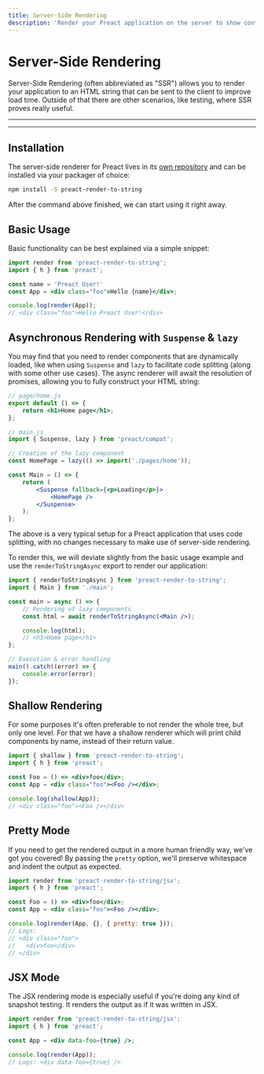 ```yaml
---
title: Server-Side Rendering
description: 'Render your Preact application on the server to show content to users quicker.'
---
```


# Server-Side Rendering

Server-Side Rendering (often abbreviated as "SSR") allows you to render your application to an HTML string that can be sent to the client to improve load time. Outside of that there are other scenarios, like testing, where SSR proves really useful.

---

<toc></toc>

---

## Installation

The server-side renderer for Preact lives in its [own repository](https://github.com/preactjs/preact-render-to-string/) and can be installed via your packager of choice:

```bash
npm install -S preact-render-to-string
```

After the command above finished, we can start using it right away.

## Basic Usage

Basic functionality can be best explained via a simple snippet:

```jsx
import render from 'preact-render-to-string';
import { h } from 'preact';

const name = 'Preact User!'
const App = <div class="foo">Hello {name}</div>;

console.log(render(App));
// <div class="foo">Hello Preact User!</div>
```

## Asynchronous Rendering with `Suspense` & `lazy`

You may find that you need to render components that are dynamically loaded, like when using `Suspense` and `lazy` to facilitate code splitting (along with some other use cases). The async renderer will await the resolution of promises, allowing you to fully construct your HTML string:

```jsx
// page/home.js
export default () => {
    return <h1>Home page</h1>;
};
```

```jsx
// main.js
import { Suspense, lazy } from 'preact/compat';

// Creation of the lazy component
const HomePage = lazy(() => import('./pages/home'));

const Main = () => {
    return (
        <Suspense fallback={<p>Loading</p>}>
            <HomePage />
        </Suspense>
    );
};
```

The above is a very typical setup for a Preact application that uses code splitting, with no changes necessary to make use of server-side rendering.

To render this, we will deviate slightly from the basic usage example and use the `renderToStringAsync` export to render our application:

```jsx
import { renderToStringAsync } from 'preact-render-to-string';
import { Main } from './main';

const main = async () => {
    // Rendering of lazy components
    const html = await renderToStringAsync(<Main />);

    console.log(html);
    // <h1>Home page</h1>
};

// Execution & error handling
main().catch((error) => {
    console.error(error);
});
```

## Shallow Rendering

For some purposes it's often preferable to not render the whole tree, but only one level. For that we have a shallow renderer which will print child components by name, instead of their return value.

```jsx
import { shallow } from 'preact-render-to-string';
import { h } from 'preact';

const Foo = () => <div>foo</div>;
const App = <div class="foo"><Foo /></div>;

console.log(shallow(App));
// <div class="foo"><Foo /></div>
```

## Pretty Mode

If you need to get the rendered output in a more human friendly way, we've got you covered! By passing the `pretty` option, we'll preserve whitespace and indent the output as expected.

```jsx
import render from 'preact-render-to-string/jsx';
import { h } from 'preact';

const Foo = () => <div>foo</div>;
const App = <div class="foo"><Foo /></div>;

console.log(render(App, {}, { pretty: true }));
// Logs:
// <div class="foo">
//   <div>foo</div>
// </div>
```

## JSX Mode

The JSX rendering mode is especially useful if you're doing any kind of snapshot testing. It renders the output as if it was written in JSX.

```jsx
import render from 'preact-render-to-string/jsx';
import { h } from 'preact';

const App = <div data-foo={true} />;

console.log(render(App));
// Logs: <div data-foo={true} />
```
